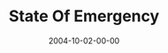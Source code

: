 ---
layout: message
category: message
series: "United States Of Addiction"
title: "State Of Emergency"
date: 2004-10-02-00-00
message_id: 151
audio: "http://s3.amazonaws.com/crossroads-media/message/audio/USA_01_10-02-04_Emergency.mp3"
audio-duration: "40:37"
explicit: false
---